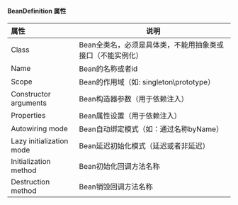 

#### BeanDefinition 属性
| 属性                     | 说明                                                       |
| :----------------------- | ---------------------------------------------------------- |
| Class                    | Bean全类名，必须是具体类，不能用抽象类或接口（不能实例化） |
| Name                     | Bean的名称或者id                                           |
| Scope                    | Bean的作用域（如: singleton\prototype）                    |
| Constructor arguments    | Bean构造器参数（用于依赖注入）                             |
| Properties               | Bean属性设置（用于依赖注入）                               |
| Autowiring mode          | Bean自动绑定模式（如：通过名称byName）                     |
| Lazy initialization mode | Bean延迟初始化模式（延迟或者非延迟）                       |
| Initialization method    | Bean初始化回调方法名称                                     |
| Destruction method       | Bean销毁回调方法名称                                       |

